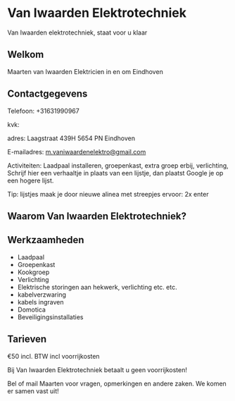 # Van Iwaarden Elektrotechniek

Van Iwaarden elektrotechniek, staat voor u klaar

## Welkom

Maarten van Iwaarden Elektricien in en om Eindhoven

## Contactgegevens

Telefoon: +31631990967

kvk:

adres: Laagstraat 439H 5654 PN  Eindhoven

E-mailadres: <m.vaniwaardenelektro@gmail.com>

Activiteiten: Laadpaal installeren, groepenkast, extra groep erbij, verlichting,  Schrijf hier een verhaaltje in plaats van een lijstje, dan plaatst Google je op een hogere lijst.

Tip: lijstjes maak je door nieuwe alinea met streepjes ervoor: 2x enter

## Waarom Van Iwaarden Elektrotechniek?

## Werkzaamheden

- Laadpaal
- Groepenkast
- Kookgroep
- Verlichting
- Elektrische storingen aan hekwerk, verlichting etc. etc.
- kabelverzwaring
- kabels ingraven
- Domotica
- Beveiligingsinstallaties

## Tarieven

€50 incl. BTW incl voorrijkosten

Bij Van Iwaarden Elektrotechniek betaalt u geen voorrijkosten!

Bel of mail Maarten voor vragen, opmerkingen en andere zaken. We komen er samen vast uit!
  